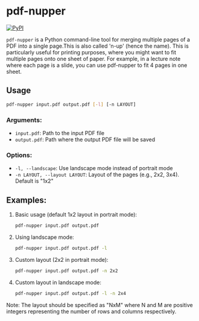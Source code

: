 # pdf-nupper

[![PyPI](https://img.shields.io/pypi/v/pdf-nupper?label=pypi%20package&color=blue)](https://pypi.org/project/pdf-nupper/)

`pdf-nupper` is a Python command-line tool for merging multiple pages of a PDF into a single page.This is also called 'n-up' (hence the name). This is particularly useful for printing purposes, where you might want to fit multiple pages onto one sheet of paper. For example, in a lecture note where each page is a slide, you can use pdf-nupper to fit 4 pages in one sheet.

## Usage

```bash
pdf-nupper input.pdf output.pdf [-l] [-n LAYOUT]
```

### Arguments:

- `input.pdf`: Path to the input PDF file
- `output.pdf`: Path where the output PDF file will be saved

### Options:

- `-l, --landscape`: Use landscape mode instead of portrait mode
- `-n LAYOUT, --layout LAYOUT`: Layout of the pages (e.g., 2x2, 3x4). Default is "1x2"

## Examples:

1. Basic usage (default 1x2 layout in portrait mode):
   ```bash
   pdf-nupper input.pdf output.pdf
   ```

2. Using landscape mode:
   ```bash
   pdf-nupper input.pdf output.pdf -l
   ```

3. Custom layout (2x2 in portrait mode):
   ```bash
   pdf-nupper input.pdf output.pdf -n 2x2
   ```

4. Custom layout in landscape mode:
   ```bash
   pdf-nupper input.pdf output.pdf -l -n 2x4
   ```

Note: The layout should be specified as "NxM" where N and M are positive integers representing the number of rows and columns respectively.
